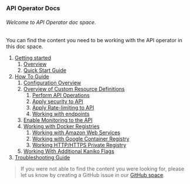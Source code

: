 ### API Operator Docs

###### Welcome to API Operator doc space.

You can find the content you need to be working with the API operator in this doc space.

1. [Getting started](GettingStarted)
    1. [Overview](GettingStarted/overview.md)
    1. [Quick Start Guide](GettingStarted/quick-start-guide.md)
1. [How To Guide](HowToGuide)
    1. [Configuration Overview](HowToGuide/configurations-overview.md)
    1. [Overview of Custom Resource Definitions](HowToGuide/OverviewOfCrds)
        1. [Perform API Operations](HowToGuide/OverviewOfCrds/perform-api-operations.md)
        1. [Apply security to API](HowToGuide/OverviewOfCrds/apply-security-to-api.md)
        1. [Apply Rate-limiting to API](HowToGuide/OverviewOfCrds/apply-rate-limiting-to-api.md)
        1. [Working with endpoints](HowToGuide/OverviewOfCrds/working-with-endpoints.md)
    1. [Enable Monitoring to the API](HowToGuide/enable-analytics-to-api.md)
    1. [Working with Docker Registries](HowToGuide/WorkingWithDockerRegistries)
        1. [Working with Amazon Web Services](HowToGuide/WorkingWithDockerRegistries/working-with-aws.md)
        1. [Working with Google Container Registry](HowToGuide/WorkingWithDockerRegistries/working-with-gcr.md)
        1. [Working HTTP/HTTPS Private Registry](HowToGuide/WorkingWithDockerRegistries/working-with-http-https-repository.md)
    1. [Working With Additional Kaniko Flags](HowToGuide/working-with-kaniko-additional-flags.md)
1. [Troubleshooting Guide](Troubleshooting/troubleshooting.md)

> If you were not able to find the content you were looking for, please let us know by creating a GitHub issue in our [GitHub space](https://github.com/wso2/k8s-api-operator/issues).
  